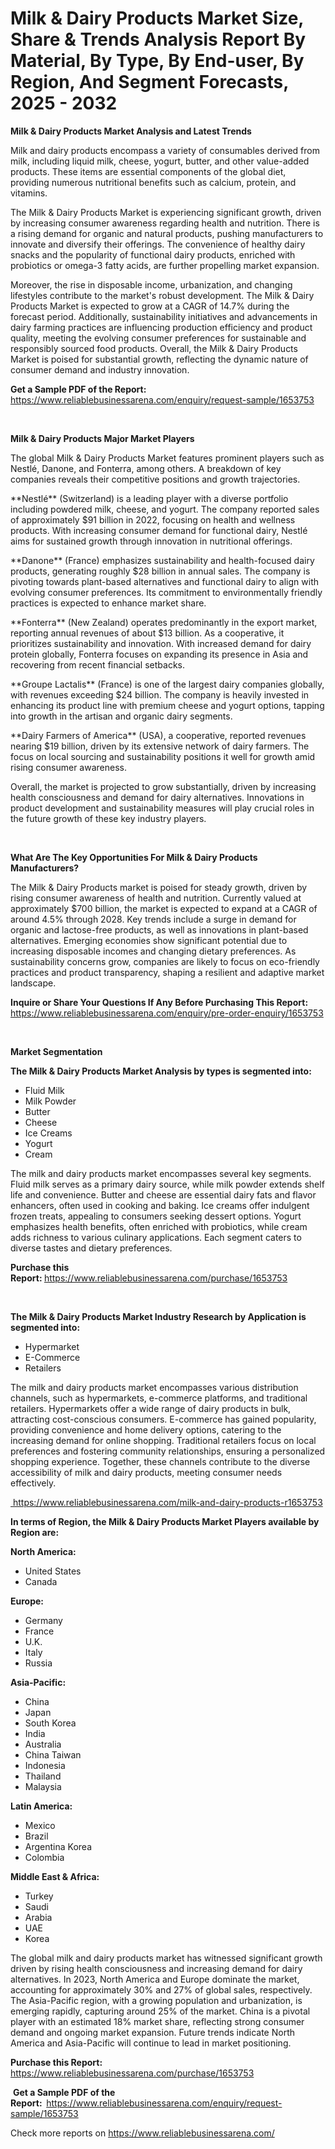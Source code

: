 <p><h1>Milk & Dairy Products Market Size, Share & Trends Analysis Report By Material, By Type, By End-user, By Region, And Segment Forecasts, 2025 - 2032</h1></p><p><strong>Milk & Dairy Products Market Analysis and Latest Trends</strong></p>
<p><p>Milk and dairy products encompass a variety of consumables derived from milk, including liquid milk, cheese, yogurt, butter, and other value-added products. These items are essential components of the global diet, providing numerous nutritional benefits such as calcium, protein, and vitamins.</p><p>The Milk & Dairy Products Market is experiencing significant growth, driven by increasing consumer awareness regarding health and nutrition. There is a rising demand for organic and natural products, pushing manufacturers to innovate and diversify their offerings. The convenience of healthy dairy snacks and the popularity of functional dairy products, enriched with probiotics or omega-3 fatty acids, are further propelling market expansion.</p><p>Moreover, the rise in disposable income, urbanization, and changing lifestyles contribute to the market's robust development. The Milk & Dairy Products Market is expected to grow at a CAGR of 14.7% during the forecast period. Additionally, sustainability initiatives and advancements in dairy farming practices are influencing production efficiency and product quality, meeting the evolving consumer preferences for sustainable and responsibly sourced food products. Overall, the Milk & Dairy Products Market is poised for substantial growth, reflecting the dynamic nature of consumer demand and industry innovation.</p></p>
<p><strong>Get a Sample PDF of the Report:&nbsp;</strong> <a href="https://www.reliablebusinessarena.com/enquiry/request-sample/1653753?utm_campaign=3068&utm_medium=2&utm_source=Github&utm_content=ia&utm_term=07032025&utm_id=milk-dairy-products">https://www.reliablebusinessarena.com/enquiry/request-sample/1653753</a></p>
<p>&nbsp;</p>
<p><strong>Milk & Dairy Products Major Market Players</strong></p>
<p><p>The global Milk & Dairy Products Market features prominent players such as Nestlé, Danone, and Fonterra, among others. A breakdown of key companies reveals their competitive positions and growth trajectories.</p><p>**Nestlé** (Switzerland) is a leading player with a diverse portfolio including powdered milk, cheese, and yogurt. The company reported sales of approximately $91 billion in 2022, focusing on health and wellness products. With increasing consumer demand for functional dairy, Nestlé aims for sustained growth through innovation in nutritional offerings.</p><p>**Danone** (France) emphasizes sustainability and health-focused dairy products, generating roughly $28 billion in annual sales. The company is pivoting towards plant-based alternatives and functional dairy to align with evolving consumer preferences. Its commitment to environmentally friendly practices is expected to enhance market share.</p><p>**Fonterra** (New Zealand) operates predominantly in the export market, reporting annual revenues of about $13 billion. As a cooperative, it prioritizes sustainability and innovation. With increased demand for dairy protein globally, Fonterra focuses on expanding its presence in Asia and recovering from recent financial setbacks.</p><p>**Groupe Lactalis** (France) is one of the largest dairy companies globally, with revenues exceeding $24 billion. The company is heavily invested in enhancing its product line with premium cheese and yogurt options, tapping into growth in the artisan and organic dairy segments.</p><p>**Dairy Farmers of America** (USA), a cooperative, reported revenues nearing $19 billion, driven by its extensive network of dairy farmers. The focus on local sourcing and sustainability positions it well for growth amid rising consumer awareness.</p><p>Overall, the market is projected to grow substantially, driven by increasing health consciousness and demand for dairy alternatives. Innovations in product development and sustainability measures will play crucial roles in the future growth of these key industry players.</p></p>
<p>&nbsp;</p>
<p><strong>What Are The Key Opportunities For Milk & Dairy Products Manufacturers?</strong></p>
<p><p>The Milk & Dairy Products market is poised for steady growth, driven by rising consumer awareness of health and nutrition. Currently valued at approximately $700 billion, the market is expected to expand at a CAGR of around 4.5% through 2028. Key trends include a surge in demand for organic and lactose-free products, as well as innovations in plant-based alternatives. Emerging economies show significant potential due to increasing disposable incomes and changing dietary preferences. As sustainability concerns grow, companies are likely to focus on eco-friendly practices and product transparency, shaping a resilient and adaptive market landscape.</p></p>
<p><strong>Inquire or Share Your Questions If Any Before Purchasing This Report:</strong> <a href="https://www.reliablebusinessarena.com/enquiry/pre-order-enquiry/1653753?utm_campaign=3068&utm_medium=2&utm_source=Github&utm_content=ia&utm_term=07032025&utm_id=milk-dairy-products">https://www.reliablebusinessarena.com/enquiry/pre-order-enquiry/1653753</a></p>
<p>&nbsp;</p>
<p><strong>Market Segmentation</strong></p>
<p><strong>The Milk & Dairy Products Market Analysis by types is segmented into:</strong></p>
<p><ul><li>Fluid Milk</li><li>Milk Powder</li><li>Butter</li><li>Cheese</li><li>Ice Creams</li><li>Yogurt</li><li>Cream</li></ul></p>
<p><p>The milk and dairy products market encompasses several key segments. Fluid milk serves as a primary dairy source, while milk powder extends shelf life and convenience. Butter and cheese are essential dairy fats and flavor enhancers, often used in cooking and baking. Ice creams offer indulgent frozen treats, appealing to consumers seeking dessert options. Yogurt emphasizes health benefits, often enriched with probiotics, while cream adds richness to various culinary applications. Each segment caters to diverse tastes and dietary preferences.</p></p>
<p><strong>Purchase this Report:&nbsp;</strong><a href="https://www.reliablebusinessarena.com/purchase/1653753?utm_campaign=3068&utm_medium=2&utm_source=Github&utm_content=ia&utm_term=07032025&utm_id=milk-dairy-products">https://www.reliablebusinessarena.com/purchase/1653753</a></p>
<p>&nbsp;</p>
<p><strong>The Milk & Dairy Products Market Industry Research by Application is segmented into:</strong></p>
<p><ul><li>Hypermarket</li><li>E-Commerce</li><li>Retailers</li></ul></p>
<p><p>The milk and dairy products market encompasses various distribution channels, such as hypermarkets, e-commerce platforms, and traditional retailers. Hypermarkets offer a wide range of dairy products in bulk, attracting cost-conscious consumers. E-commerce has gained popularity, providing convenience and home delivery options, catering to the increasing demand for online shopping. Traditional retailers focus on local preferences and fostering community relationships, ensuring a personalized shopping experience. Together, these channels contribute to the diverse accessibility of milk and dairy products, meeting consumer needs effectively.</p></p>
<p><a href="https://www.reliablebusinessarena.com/milk-and-dairy-products-r1653753?utm_campaign=3068&utm_medium=2&utm_source=Github&utm_content=ia&utm_term=07032025&utm_id=milk-dairy-products">&nbsp;https://www.reliablebusinessarena.com/milk-and-dairy-products-r1653753</a></p>
<p><strong>In terms of Region, the Milk & Dairy Products Market Players available by Region are:</strong></p>
<p>
    <p> <strong> North America: </strong>
        <ul>
            <li>United States</li>
            <li>Canada</li>
        </ul>
        </p> 
    <p> <strong> Europe: </strong>
        <ul>
            <li>Germany</li>
            <li>France</li>
            <li>U.K.</li>
            <li>Italy</li>
            <li>Russia</li>
        </ul>
        </p> 
    <p> <strong> Asia-Pacific: </strong>
        <ul>
            <li>China</li>
            <li>Japan</li>
            <li>South Korea</li>
            <li>India</li>
            <li>Australia</li>
            <li>China Taiwan</li>
            <li>Indonesia</li>
            <li>Thailand</li>
            <li>Malaysia</li>
        </ul>
        </p> 
    <p> <strong> Latin America: </strong>
        <ul>
            <li>Mexico</li>
            <li>Brazil</li>
            <li>Argentina Korea</li>
            <li>Colombia</li>
        </ul>
        </p> 
    <p> <strong> Middle East & Africa: </strong>
        <ul>
            <li>Turkey</li>
            <li>Saudi</li>
            <li>Arabia</li>
            <li>UAE</li>
            <li>Korea</li>
        </ul>
    </p>
    </p>
<p><p>The global milk and dairy products market has witnessed significant growth driven by rising health consciousness and increasing demand for dairy alternatives. In 2023, North America and Europe dominate the market, accounting for approximately 30% and 27% of global sales, respectively. The Asia-Pacific region, with a growing population and urbanization, is emerging rapidly, capturing around 25% of the market. China is a pivotal player with an estimated 18% market share, reflecting strong consumer demand and ongoing market expansion. Future trends indicate North America and Asia-Pacific will continue to lead in market positioning.</p></p>
<p><strong>Purchase this Report: </strong><a href="https://www.reliablebusinessarena.com/purchase/1653753?utm_campaign=3068&utm_medium=2&utm_source=Github&utm_content=ia&utm_term=07032025&utm_id=milk-dairy-products">https://www.reliablebusinessarena.com/purchase/1653753</a></p>
<p>&nbsp;<strong>Get a Sample PDF of the Report:&nbsp;&nbsp;</strong><a href="https://www.reliablebusinessarena.com/enquiry/request-sample/1653753?utm_campaign=3068&utm_medium=2&utm_source=Github&utm_content=ia&utm_term=07032025&utm_id=milk-dairy-products">https://www.reliablebusinessarena.com/enquiry/request-sample/1653753</a></p>
<p><strong></strong></p>
<p>Check more reports on <a href="https://www.reliablebusinessarena.com/?utm_campaign=3068&utm_medium=2&utm_source=Github&utm_content=ia&utm_term=07032025&utm_id=milk-dairy-products">https://www.reliablebusinessarena.com/</a></p>